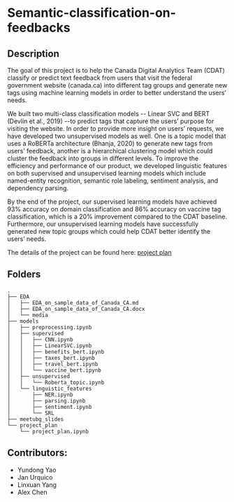 # Semantic-classification-on-feedbacks

## Description

The goal of this project is to help the Canada Digital Analytics Team (CDAT) classify or predict text feedback from users that visit the federal government website (canada.ca) into different tag groups and generate new tags using machine learning models in order to better understand the users’ needs.

We built two multi-class classification models -- Linear SVC and BERT (Devlin et al., 2019) --to predict tags that capture the users’ purpose for visiting the website. In order to provide more insight on users’ requests, we have developed two unsupervised models as well. One is a topic model that uses a RoBERTa architecture (Bhanja, 2020) to generate new tags from users’ feedback, another is a hierarchical clustering model which could cluster the feedback into groups in different levels. To improve the efficiency and performance of our product, we developed linguistic features on both supervised and unsupervised learning models which include named-entity recognition, semantic role labeling, sentiment analysis, and dependency parsing.

By the end of the project, our supervised learning models have achieved 93% accuracy on domain classification and 86% accuracy on vaccine tag classification, which is a 20% improvement compared to the CDAT baseline. Furthermore, our unsupervised learning models have successfully generated new topic groups which could help CDAT better identify the users’ needs. 


The details of the project can be found here: [project plan](/project_plan/project_plan.ipynb)




## Folders

```
.
├── EDA
│   ├── EDA_on_sample_data_of_Canada_CA.md
│   ├── EDA_on_sample_data_of_Canada_CA.docx
│   └── media
├── models
│   ├── preprocessing.ipynb
│   ├── supervised
│   │   ├── CNN.ipynb
│   │   ├── LinearSVC.ipynb
│   │   ├── benefits_bert.ipynb
│   │   ├── taxes_bert.ipynb
│   │   ├── travel_bert.ipynb
│   │   └── vaccine_bert.ipynb
│   ├── unsupervised
│   │   └── Roberta_topic.ipynb
│   └── linguistic_features
│       ├── NER.ipynb
│       ├── parsing.ipynb
│       ├── sentiment.ipynb
│       └── SRL
├── meetubg_slides
└── project_plan
    └── project_plan.ipynb

```


## Contributors:
- Yundong Yao
- Jan Urquico
- Linxuan Yang
- Alex Chen


